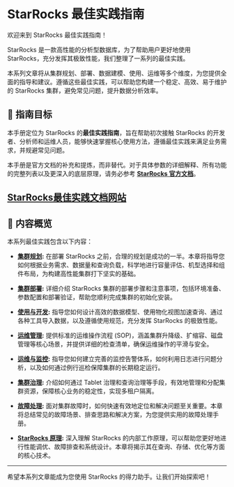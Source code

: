 # StarRocks 最佳实践指南

欢迎来到 StarRocks 最佳实践指南！

StarRocks 是一款高性能的分析型数据库，为了帮助用户更好地使用 StarRocks，充分发挥其极致性能，我们整理了一系列的最佳实践。

本系列文章将从集群规划、部署、数据建模、使用、运维等多个维度，为您提供全面的指导和建议。遵循这些最佳实践，可以帮助您构建一个稳定、高效、易于维护的 StarRocks 集群，避免常见问题，提升数据分析效率。

## 🎯 指南目标

本手册定位为 StarRocks 的**最佳实践指南**，旨在帮助初次接触 StarRocks 的开发者、分析师和运维人员，能够快速掌握核心使用方法，遵循最佳实践来满足业务需求，并规避常见问题。

本手册是官方文档的补充和提炼，而非替代。对于具体参数的详细解释、所有功能的完整列表以及更深入的底层原理，请务必参考 **[StarRocks 官方文档](https://docs.starrocks.io/zh/docs/introduction/StarRocks_intro/)**。

[StarRocks最佳实践文档网站](https://dba.mirrorship.cn/docs/intro)
---

## 📖 内容概览

本系列最佳实践包含以下内容：

*   **[集群规划](./docs/using_starrocks/cluster-planning.md):** 在部署 StarRocks 之前，合理的规划是成功的一半。本章将指导您如何根据业务需求、数据量和查询负载，科学地进行容量评估、机型选择和组件布局，为构建高性能集群打下坚实的基础。

*   **[集群部署](./docs/deployment/deployment.md):** 详细介绍 StarRocks 集群的部署步骤和注意事项，包括环境准备、参数配置和部署验证，帮助您顺利完成集群的初始化安装。

*   **[使用与开发](./docs/using_starrocks/using_starrocks.md):** 指导您如何设计高效的数据模型、使用物化视图加速查询、通过各种工具导入数据，以及遵循使用规范，充分发挥 StarRocks 的极致性能。

*   **[运维管理](./docs/maintenance/maintenance.md):** 提供标准的运维操作流程 (SOP)，涵盖集群升降级、扩缩容、磁盘管理等核心场景，并提供详细的检查清单，确保运维操作的平滑与安全。

*   **[运维与监控](./docs/Monitor/monitor.md):** 指导您如何建立完善的监控告警体系，如何利用日志进行问题分析，以及如何通过例行巡检保障集群的长期稳定运行。

*   **[集群治理](./docs/governance/governance.md):** 介绍如何通过 Tablet 治理和查询治理等手段，有效地管理和分配集群资源，保障核心业务的稳定性，实现多租户隔离。

*   **[故障处理](./docs/troubleshooting/troubleshooting.md):** 面对集群故障时，如何快速有效地定位和解决问题至关重要。本章将总结常见的故障场景、排查思路和解决方案，为您提供实用的故障处理手册。

*   **[StarRocks 原理](./docs/principles/principles.md):** 深入理解 StarRocks 的内部工作原理，可以帮助您更好地进行性能调优、故障排查和系统设计。本章将揭示其在查询、存储、优化等方面的核心技术。

---

希望本系列文章能成为您使用 StarRocks 的得力助手。让我们开始探索吧！